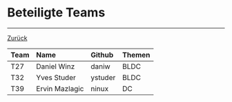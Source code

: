 # Beteiligte Teams

---

[Zurück](README.md)

| Team  | Name                  | Github    | Themen    |
|:------|:----------------------|:----------|:----------|
| T27   | Daniel Winz           | daniw     | BLDC      |
| T32   | Yves Studer           | ystuder   | BLDC      |
| T39   | Ervin Mazlagic        | ninux     | DC        |
